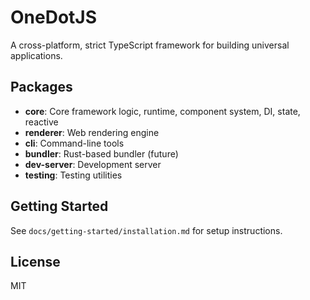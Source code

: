 # OneDotJS

A cross-platform, strict TypeScript framework for building universal applications. 

## Packages
- **core**: Core framework logic, runtime, component system, DI, state, reactive
- **renderer**: Web rendering engine
- **cli**: Command-line tools
- **bundler**: Rust-based bundler (future)
- **dev-server**: Development server
- **testing**: Testing utilities

## Getting Started
See `docs/getting-started/installation.md` for setup instructions.

## License
MIT
